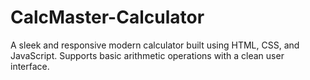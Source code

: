 # CalcMaster-Calculator
A sleek and responsive modern calculator built using HTML, CSS, and JavaScript. Supports basic arithmetic operations with a clean user interface.
